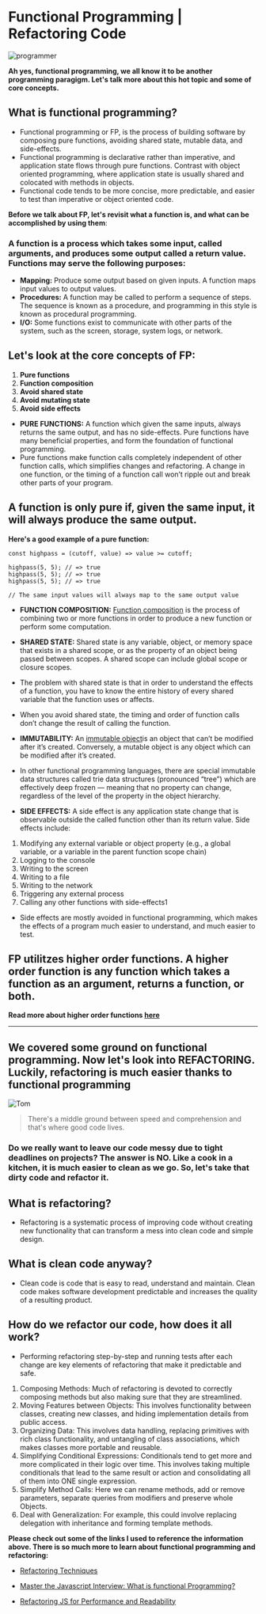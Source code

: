 # Functional Programming | Refactoring Code 
![programmer](https://media.giphy.com/media/349qKnoIBHK1i/giphy.gif)

**Ah yes, functional programming, we all know it to be another programming paragigm. Let's talk more about this hot topic and some of core concepts.**

## What is functional programming?
* Functional programming or FP, is the process of building software by composing pure functions, avoiding shared state, mutable data, and side-effects. 
* Functional programming is declarative rather than imperative, and application state flows through pure functions. Contrast with object oriented programming, where application state is usually shared and colocated with methods in objects.
* Functional code tends to be more concise, more predictable, and easier to test than imperative or object oriented code.

**Before we talk about FP, let's revisit what a **function** is, and what can be accomplished by using them**:

### A function is a process which takes some input, called arguments, and produces some output called a return value. Functions may serve the following purposes:

* **Mapping:** Produce some output based on given inputs. A function maps input values to output values.
* **Procedures:** A function may be called to perform a sequence of steps. The sequence is known as a procedure, and programming in this style is known as procedural programming.
* **I/O:** Some functions exist to communicate with other parts of the system, such as the screen, storage, system logs, or network.

## Let's look at the core concepts of FP:

1. **Pure functions**
1. **Function composition**
1. **Avoid shared state**
1. **Avoid mutating state**
1. **Avoid side effects**

* **PURE FUNCTIONS:** A function which given the same inputs, always returns the same output, and has no side-effects. Pure functions have many beneficial properties, and form the foundation of functional programming. 
* Pure functions make function calls completely independent of other function calls, which simplifies changes and refactoring. A change in one function, or the timing of a function call won’t ripple out and break other parts of your program.

## A function is only pure if, given the same input, it will always produce the same output. 

**Here's a good example of a pure function:**
```
const highpass = (cutoff, value) => value >= cutoff;

highpass(5, 5); // => true
highpass(5, 5); // => true
highpass(5, 5); // => true

// The same input values will always map to the same output value
```
* **FUNCTION COMPOSITION:** [Function composition](https://medium.com/javascript-scene/master-the-javascript-interview-what-is-function-composition-20dfb109a1a0) is the process of combining two or more functions in order to produce a new function or perform some computation.

* **SHARED STATE:** Shared state is any variable, object, or memory space that exists in a shared scope, or as the property of an object being passed between scopes. A shared scope can include global scope or closure scopes.
* The problem with shared state is that in order to understand the effects of a function, you have to know the entire history of every shared variable that the function uses or affects.
* When you avoid shared state, the timing and order of function calls don’t change the result of calling the function. 

* **IMMUTABILITY:** An [immutable object](https://medium.com/javascript-scene/the-dao-of-immutability-9f91a70c88cd)is an object that can’t be modified after it’s created. Conversely, a mutable object is any object which can be modified after it’s created.
* In other functional programming languages, there are special immutable data structures called trie data structures (pronounced “tree”) which are effectively deep frozen — meaning that no property can change, regardless of the level of the property in the object hierarchy.

* **SIDE EFFECTS:** A side effect is any application state change that is observable outside the called function other than its return value. Side effects include:
1. Modifying any external variable or object property (e.g., a global variable, or a variable in the parent function scope chain)
1. Logging to the console
1. Writing to the screen
1. Writing to a file
1. Writing to the network
1. Triggering any external process
1. Calling any other functions with side-effects1

* Side effects are mostly avoided in functional programming, which makes the effects of a program much easier to understand, and much easier to test.

## FP utilitzes higher order functions. A higher order function is any function which takes a function as an argument, returns a function, or both. 
**Read more about higher order functions [here](https://eloquentjavascript.net/05_higher_order.html)**

----------------------
## We covered some ground on functional programming. Now let's look into REFACTORING. Luckily, refactoring is much easier thanks to functional programming
![Tom](https://media.giphy.com/media/CzbiCJTYOzHTW/giphy.gif)

>There's a middle ground between speed and comprehension and that's where good code lives.
>
### Do we really want to leave our code messy due to tight deadlines on projects? The answer is NO. Like a cook in a kitchen, it is much easier to clean as we go. So, let's take that dirty code and refactor it.

## What is refactoring?

* Refactoring is a systematic process of improving code
without creating new functionality that can transform
a mess into clean code and simple design.

## What is clean code anyway?

* Clean code is code that is easy to read, understand and maintain. Clean code makes software development predictable
and increases the quality of a resulting product.

## How do we refactor our code, how does it all work? 

* Performing refactoring step-by-step and running tests after each change are key elements of refactoring that make it
predictable and safe.
1. Composing Methods: Much of refactoring is devoted to correctly composing methods but also making sure that they are streamlined.
1. Moving Features between Objects: This involves functionality between classes, creating new classes, and hiding implementation details from public access.
1. Organizing Data: This involves data handling, replacing primitives with rich class functionality,  and untangling of class associations, which makes classes more portable and reusable.
1. Simplifying Conditional Expressions: Conditionals tend to get more and more complicated in their logic over time. This involves taking multiple conditionals that lead to the same result or action and consolidating all of them into ONE single expression.
1. Simplify Method Calls: Here we can rename methods, add or remove parameters, separate queries from modifiers and preserve whole Objects.
1. Deal with Generalization: For example, this could involve replacing delegation with inheritance and forming template methods.

**Please check out some of the links I used to reference the information above. There is so much more to learn about functional programming and refactoring:**

* [Refactoring Techniques](https://refactoring.guru/refactoring/techniques/dealing-with-generalization)

* [Master the Javascript Interview: What is functional Programming?](https://medium.com/javascript-scene/master-the-javascript-interview-what-is-functional-programming-7f218c68b3a0)

* [Refactoring JS for Performance and Readability](https://dev.to/healeycodes/refactoring-javascript-for-performance-and-readability-with-examples-1hec)